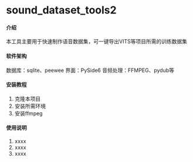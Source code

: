 # sound_dataset_tools2

#### 介绍
本工具主要用于快速制作语音数据集，可一键导出VITS等项目所需的训练数据集

#### 软件架构
数据库：sqlite、peewee
界面：PySide6
音频处理：FFMPEG、pydub等


#### 安装教程

1.  克隆本项目
2.  安装所需环境
3.  安装ffmpeg

#### 使用说明

1.  xxxx
2.  xxxx
3.  xxxx




